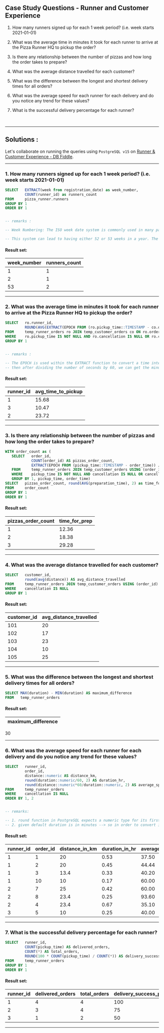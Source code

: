 ## Case Study Questions - Runner and Customer Experience

1. How many runners signed up for each 1 week period? (i.e. week starts 2021-01-01)

2. What was the average time in minutes it took for each runner to arrive at the Pizza Runner HQ to pickup the order?

3. Is there any relationship between the number of pizzas and how long the order takes to prepare?

4. What was the average distance travelled for each customer?

5. What was the difference between the longest and shortest delivery times for all orders?

6. What was the average speed for each runner for each delivery and do you notice any trend for these values?

7. What is the successful delivery percentage for each runner?

<br>

---

## Solutions :

Let's collaborate on running the queries using `PostgreSQL v15` on [Runner & Customer Experience - DB Fiddle](https://www.db-fiddle.com/f/qXfAwWaJspvMVK4rwCNTie/26).

---

### 1. How many runners signed up for each 1 week period? (i.e. week starts 2021-01-01)

```sql
SELECT   EXTRACT(week from registration_date) as week_number,
	     COUNT(runner_id) as runners_count
FROM     pizza_runner.runners
GROUP BY 1
ORDER BY 1


-- remarks :

-- Week Numbering: The ISO week date system is commonly used in many parts of the world. According to this system, the first week of the year is the week that contains the first Thursday of the year, and it is numbered as week 1. Weeks start on a Monday.

-- This system can lead to having either 52 or 53 weeks in a year. The 53rd week is possible in years where January 1st falls on a Friday in a common year or on a Thursday or Friday in a leap year. Hence, a week numbered 53 is entirely valid.
```

#### Result set:

| week_number | runners_count |
| ----------- | ------------- |
| 1           | 1             |
| 2           | 1             |
| 53          | 2             |

---

### 2. What was the average time in minutes it took for each runner to arrive at the Pizza Runner HQ to pickup the order?

```sql
SELECT   ro.runner_id,
		 ROUND(AVG(EXTRACT(EPOCH FROM (ro.pickup_time::TIMESTAMP - co.order_time)) / 60), 2) AS avg_time_to_pickup
FROM     temp_runner_orders ro JOIN temp_customer_orders co ON ro.order_id = co.order_id
WHERE    ro.pickup_time IS NOT NULL AND ro.cancellation IS NULL OR ro.cancellation = ''
GROUP BY 1


-- remarks :

-- The EPOCH is used within the EXTRACT function to convert a time interval into a total number of seconds.
-- then after dividing the number of seconds by 60, we can get the minutes.
```

#### Result set:

| runner_id | avg_time_to_pickup |
| --------- | ------------------ |
| 1         | 15.68              |
| 3         | 10.47              |
| 2         | 23.72              |

---

### 3. Is there any relationship between the number of pizzas and how long the order takes to prepare?

```sql
WITH order_count as (
   SELECT   order_id,
            COUNT(order_id) AS pizzas_order_count,
            EXTRACT(EPOCH FROM (pickup_time::TIMESTAMP - order_time)) / 60 AS preparation_time
   FROM     temp_runner_orders JOIN temp_customer_orders USING (order_id)
   WHERE    pickup_time IS NOT NULL AND cancellation IS NULL OR cancellation = ''
   GROUP BY 1, pickup_time, order_time)
SELECT   pizzas_order_count, round(AVG(preparation_time), 2) as time_for_prep
FROM     order_count
GROUP BY 1
ORDER BY 1
```

#### Result set:

| pizzas_order_count | time_for_prep |
| ------------------ | ------------- |
| 1                  | 12.36         |
| 2                  | 18.38         |
| 3                  | 29.28         |

---

### 4. What was the average distance travelled for each customer?

```sql
SELECT   customer_id,
         round(avg(distance)) AS avg_distance_travelled
FROM     temp_runner_orders JOIN temp_customer_orders USING (order_id)
WHERE    cancellation IS NULL
GROUP BY 1
```

#### Result set:

| customer_id | avg_distance_travelled |
| ----------- | ---------------------- |
| 101         | 20                     |
| 102         | 17                     |
| 103         | 23                     |
| 104         | 10                     |
| 105         | 25                     |

---

### 5. What was the difference between the longest and shortest delivery times for all orders?

```sql
SELECT MAX(duration) - MIN(duration) AS maximum_difference
FROM   temp_runner_orders
```

#### Result set:


maximum_difference |
--|
30

---

### 6. What was the average speed for each runner for each delivery and do you notice any trend for these values?

```sql
SELECT   runner_id, 
		 order_id,
         distance::numeric AS distance_km,
         round(duration::numeric/60, 2) AS duration_hr,
         round(distance::numeric*60/duration::numeric, 2) AS average_speed
FROM     temp_runner_orders
WHERE    cancellation IS NULL
ORDER BY 1, 2


-- remarks: 

-- 1. round function in PostgreSQL expects a numeric type for its first argument and an integer for its second argument
-- 2. given default duration is in minutes --> so in order to convert into hours (to get speed in km/hr), we divide the duration by 60. 
```

#### Result set:

runner_id |	order_id |	distance_in_km |	duration_in_hr |	average_speed |
--|--|--|--|--|
1 |	1 |	20 |	0.53 |	37.50 |
1 |	2 |	20 |	0.45 |	44.44 |
1 |	3 |	13.4 |	0.33 |	40.20 |
1 |	10 |	10 |	0.17 |	60.00 |
2 |	7 |	25 |	0.42 |	60.00
2 |	8 |	23.4 |	0.25 |	93.60 |
2 |	4 |	23.4 |	0.67 |	35.10 |
3 |	5 |	10 |	0.25 |	40.00 |



---

### 7. What is the successful delivery percentage for each runner?

```sql
SELECT   runner_id,
         COUNT(pickup_time) AS delivered_orders,
         COUNT(*) AS total_orders,
         ROUND(100 * COUNT(pickup_time) / COUNT(*)) AS delivery_success_percentage
FROM     temp_runner_orders
GROUP BY 1
ORDER BY 1
```

#### Result set:


runner_id |	delivered_orders |	total_orders |	delivery_success_percentage |
--|--|--|--|
1 |	4 |	4 |	100 |
2 |	3 |	4 |	75 |
3 |	1 |	2 |	50 |


---

